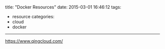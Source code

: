 title: "Docker Resources"
date: 2015-03-01 16:46:12
tags:
- resource
categories:
- cloud
- docker

---

https://www.qingcloud.com/
